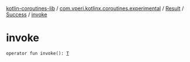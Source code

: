 [kotlin-coroutines-lib](../../../index.md) / [com.vperi.kotlinx.coroutines.experimental](../../index.md) / [Result](../index.md) / [Success](index.md) / [invoke](./invoke.md)

# invoke

`operator fun invoke(): `[`T`](index.md#T)